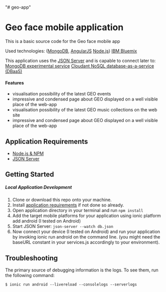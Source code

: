 "# geo-app" 
# Geo face mobile application  

This is a basic source code  for the Geo face mobile app

Used technologies:
([MongoDB](https://www.mongodb.org/), 
[AngularJS](https://angularjs.org/)
[Node.js](https://nodejs.org))
[IBM Bluemix](http://bluemix.net)

This application uses the 
[JSON Server](https://github.com/typicode/json-server)
and is capable to connect later to: 
[MongoDB experimental service](https://www.ng.bluemix.net/docs/#services/MongoDB/index.html#MongoDB) 
[Cloudant NoSQL database-as-a-service (DBaaS)](https://cloudant.com/)

#### Features
- visualisation possibility of the latest GEO events
- impressive and condensed page about GEO displayed on a well visible place of the web-app
- visualisation possibility of the latest GEO music collections on the web site
- impressive and condensed page about GEO displayed on a well visible place of the web-app

## Application Requirements
- [Node.js & NPM](https://nodejs.org/en/download/)
- [JSON Server](https://github.com/typicode/json-server)


## Getting Started
##### Local Application Development
1. Clone or download this repo onto your machine.
2. Install [application requirements](#application-requirements) if not done so already.
3. Open application directory in your terminal and run `npm install`
5. Add the target mobile platforms for your application using ionic platform add android (I tested on Android)
6. Start JSON Server:  `json-server --watch db.json`
7. Now connect your device (I tested on Android) and run your application by invoking ionic run android on the command line. (you might need the baseURL constant in your services.js accordingly to your environment).


## Troubleshooting
The primary source of debugging information is the logs. To see them, run the following command:

  ```
  $ ionic run android --livereload --consolelogs --serverlogs
  ```


